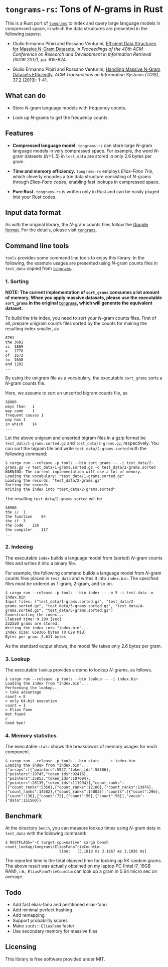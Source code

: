 # `tongrams-rs`: Tons of *N*-grams in Rust

This is a Rust port of [`tongrams`](https://github.com/jermp/tongrams) to index and query large language models in compressed space, in which the data structures are presented in the following papers:

 - Giulio Ermanno Pibiri and Rossano Venturini, [Efficient Data Structures for Massive N-Gram Datasets](https://doi.org/10.1145/3077136.3080798). In *Proceedings of the 40th ACM Conference on Research and Development in Information Retrieval (SIGIR 2017)*, pp. 615-624.
 
 - Giulio Ermanno Pibiri and Rossano Venturini, [Handling Massive N-Gram Datasets Efficiently](https://doi.org/10.1145/3302913). *ACM Transactions on Information Systems (TOIS)*, 37.2 (2019): 1-41.

## What can do

 - Store *N*-gram language models with frequency counts.

 - Look up *N*-grams to get the frequency  counts.

## Features

 - **Compressed language model.** `tongrams-rs` can store large *N*-gram language models in very compressed space. For example, the word *N*-gram datasets (*N*=1..5) in `test_data` are stored in only 2.6 bytes per gram.
  
 - **Time and memory efficiency.** `tongrams-rs` employs *Elias-Fano Trie*, which cleverly encodes a trie data structure consisting of *N*-grams through *Elias-Fano codes*, enabling fast lookups in compressed space.
  
 - **Pure Rust.** `tongrams-rs` is written only in Rust and can be easily pluged into your Rust codes.

## Input data format

As with the original library, the *N*-gram counts files follow the [Google format](http://storage.googleapis.com/books/ngrams/books/datasetsv2.html).
For the details, please visit [`tongrams`](https://github.com/jermp/tongrams/blob/master/README.md).

## Command line tools

`tools` provides some command line tools to enjoy this library. In the following, the example usages are presented using *N*-gram counts files in `test_data` copied from [`tongrams`](https://github.com/jermp/tongrams).

### 1. Sorting

**NOTE: The current implementation of `sort_grams` consumes a lot amount of memory. When you apply massive datasets, please use the executable `sort_grams` in the original [`tongrams`](https://github.com/jermp/tongrams), which will generate the equivalent dataset.**

To build the trie index, you need to sort your *N*-gram counts files.
First of all, prepare unigram counts files sorted by the counts for making the resulting index smaller, as

```
8761
the	3681
is	1869
a	1778
of	1672
to	1638
and	1202
...
```

By using the unigram file as a vocabulary, the executable `sort_grams` sorts a *N*-gram counts file.

Here, we assume to sort an unsorted bigram counts file, as

```
38900
ways than	1
may come	1
frequent causes	1
way has	1
in which	14
...
```

Let the above unigram and unsorted bigram files in a gzip format be `test_data/1-grams.sorted.gz` and `test_data/2-grams.gz`, respectively.
You can sort the bigram file and write `test_data/2-grams.sorted` with the following command:

```
$ cargo run --release -p tools --bin sort_grams -- -i test_data/2-grams.gz -v test_data/1-grams.sorted.gz -o test_data/2-grams.sorted
WARNING: The current implementation will use a lot of memory.
Loading the vocabulary: "test_data/1-grams.sorted.gz"
Loading the records: "test_data/2-grams.gz"
Sorting the records
Writing the index into "test_data/2-grams.sorted"
```

The resulting `test_data/2-grams.sorted` will be

```
38900
the //	1
the function	94
the if	3
the code	126
the compiler	117
...
```


### 2. Indexing

The executable `index` builds a language model from (sorted) *N*-gram counts files and writes it into a binary file.

For example, the following command builds a language model from *N*-gram counts files placed in `test_data` and writes it into `index.bin`. The specified files must be ordered as 1-gram, 2-gram, and so on.

```
$ cargo run --release -p tools --bin index -- -n 5 -i test_data -o index.bin
Input files: ["test_data/1-grams.sorted.gz", "test_data/2-grams.sorted.gz", "test_data/3-grams.sorted.gz", "test_data/4-grams.sorted.gz", "test_data/5-grams.sorted.gz"]
Counstructing the index...
Elapsed time: 0.190 [sec]
252550 grams are stored.
Writing the index into "index.bin"...
Index size: 659366 bytes (0.629 MiB)
Bytes per gram: 2.611 bytes
```

As the standard output shows, the model file takes only 2.6 bytes per gram.

### 3. Lookup

The executable `lookup` provides a demo to lookup *N*-grams, as follows.

```
$ cargo run --release -p tools --bin lookup -- -i index.bin 
Loading the index from "index.bin"...
Performing the lookup...
> take advantage
count = 8
> only 64-bit execution
count = 1
> Elias Fano
Not found
> 
Good bye!
```

### 4. Memory statistics

The executable `stats` shows the breakdowns of memory usages for each component.

```
$ cargo run --release -p tools --bin stats -- -i index.bin
Loading the index from "index.bin"...
{"arrays":[{"pointers":5927,"token_ids":55186},{"pointers":19745,"token_ids":92416},{"pointers":25853,"token_ids":107094},{"pointers":28135,"token_ids":111994}],"count_ranks":[{"count_ranks":5350},{"count_ranks":12106},{"count_ranks":13976},{"count_ranks":14582},{"count_ranks":14802}],"counts":[{"count":296},{"count":136},{"count":72},{"count":56},{"count":56}],"vocab":{"data":151560}}
```

## Benchmark

At the directory `bench`, you can measure lookup times using *N*-gram data in `test_data` with the following command:

```
$ RUSTFLAGS="-C target-cpu=native" cargo bench
count_lookup/tongrams/EliasFanoTrieCountLm
                        time:   [3.1818 ms 3.1867 ms 3.1936 ms]
```

The reported time is the total elapsed time for looking up 5K random grams.
The above result was actually obtained on my laptop PC (Intel i7, 16GB RAM),
i.e., `EliasFanoTrieCountLm` can look up a gram in 0.64 micro sec on average.

## Todo

- Add fast elias-fano and pertitioned elias-fano
- Add minimal perfect hashing
- Add remapping
- Support probability scores
- Make `sucds::EliasFano` faster
- Use secondary memory for massive files

## Licensing

This library is free software provided under MIT.
